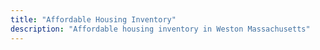 ```yaml
---
title: "Affordable Housing Inventory"
description: "Affordable housing inventory in Weston Massachusetts"
---
```

